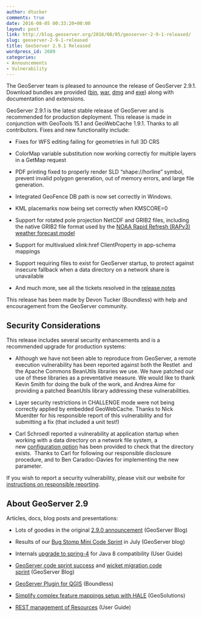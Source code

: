 ```yaml
---
author: dtucker
comments: true
date: 2016-08-05 00:33:20+00:00
layout: post
link: http://blog.geoserver.org/2016/08/05/geoserver-2-9-1-released/
slug: geoserver-2-9-1-released
title: GeoServer 2.9.1 Released
wordpress_id: 2689
categories:
- Announcements
- Vulnerability
---
```


The GeoServer team is pleased to announce the release of GeoServer 2.9.1. Download bundles are provided ([bin](https://sourceforge.net/projects/geoserver/files/GeoServer/2.9.1/geoserver-2.9.1-bin.zip/download), [war](https://sourceforge.net/projects/geoserver/files/GeoServer/2.9.1/geoserver-2.9.1-war.zip/download), [dmg](https://sourceforge.net/projects/geoserver/files/GeoServer/2.9.1/geoserver-2.9.1.dmg/download) and [exe](https://sourceforge.net/projects/geoserver/files/GeoServer/2.9.1/geoserver-2.9.1.exe/download)) along with documentation and extensions.

GeoServer 2.9.1 is the latest stable release of GeoServer and is recommended for production deployment. This release is made in conjunction with GeoTools 15.1 and GeoWebCache 1.9.1. Thanks to all contributors. Fixes and new functionality include:



 	
  * Fixes for WFS editing failing for geometries in full 3D CRS

 	
  * ColorMap variable substitution now working correctly for multiple layers in a GetMap request

 	
  * PDF printing fixed to properly render SLD “shape://horline” symbol, prevent invalid polygon generation, out of memory errors, and large file generation.

 	
  * Integrated GeoFence DB path is now set correctly in Windows.

 	
  * KML placemarks now being set correctly when KMSCORE=0

 	
  * Support for rotated pole projection NetCDF and GRIB2 files, including the native GRIB2 file format used by the [NOAA Rapid Refresh (RAPv3) weather forecast model](http://rapidrefresh.noaa.gov/)

 	
  * Support for multivalued xlink:href ClientProperty in app-schema mappings

 	
  * Support requiring files to exist for GeoServer startup, to protect against insecure fallback when a data directory on a network share is unavailable

 	
  * And much more, see all the tickets resolved in the [release notes](https://osgeo-org.atlassian.net/jira/secure/ReleaseNote.jspa?projectId=10000&version=13001)


This release has been made by Devon Tucker (Boundless) with help and encouragement from the GeoServer community.


## Security Considerations


This release includes several security enhancements and is a recommended upgrade for production systems:



 	
  * Although we have not been able to reproduce from GeoServer, a remote execution vulnerability has been reported against both the Restlet  and the Apache Commons BeanUtils libraries we use. We have patched our use of these libraries as a preventative measure. We would like to thank Kevin Smith for doing the bulk of the work, and Andrea Aime for providing a patched BeanUtils library addressing these vulnerabilities.

 	
  * Layer security restrictions in CHALLENGE mode were not being correctly applied by embedded GeoWebCache. Thanks to Nick Muerdter for his responsible report of this vulnerability and for submitting a fix (that included a unit test!)

 	
  * Carl Schroedl reported a vulnerability at application startup when working with a data directory on a network file system, a new [configuration option](http://docs.geoserver.org/stable/en/user/datadirectory/setting.html#require-files-to-exist) has been provided to check that the directory exists.  Thanks to Carl for following our responsible disclosure procedure, and to Ben Caradoc-Davies for implementing the new parameter.


If you wish to report a security vulnerability, please visit our website for [instructions on responsible reporting](http://geoserver.org/issues/).


## About GeoServer 2.9


Articles, docs, blog posts and presentations:



 	
  * Lots of goodies in the original [2.9.0 announcement](http://blog.geoserver.org/2016/05/30/geoserver-2-9-0-released/) (GeoServer Blog)

 	
  * Results of our [Bug Stomp Mini Code Sprint](http://blog.geoserver.org/2016/07/26/online-geoserver-bug-stomp-july-2016-results/) in July (GeoServer blog)

 	
  * Internals [upgrade to spring-4](https://github.com/geoserver/geoserver/wiki/Spring-4-Upgrade) for Java 8 compatibility (User Guide)

 	
  * [GeoServer code sprint success](http://blog.geoserver.org/2016/01/25/geoserver-code-sprint-success/) and [wicket migration code sprint](https://github.com/geoserver/geoserver/wiki/Wicket-migration-code-sprint) (GeoServer Blog)

 	
  * [GeoServer Plugin for QGIS](http://blog.geoserver.org/2015/12/23/geoserver-explorer-plugin-for-qgis/) (Boundless)

 	
  * [Simplify complex feature mappings setup with HALE](http://www.geo-solutions.it/blog/inspire-support-in-geoserver-made-easy-with-hale/) (GeoSolutions)

 	
  * [REST management of Resources](http://docs.geoserver.org/stable/en/user/rest/api/resources.html) (User Guide)


